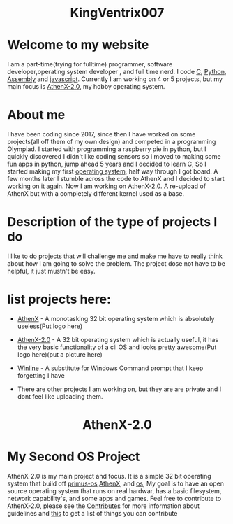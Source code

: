 <h1 align="center">KingVentrix007<h1>

# Welcome to my website

I am a part-time(trying for fulltime) programmer, software developer,operating system developer , and full time nerd.
I code [C](https://en.wikipedia.org/wiki/C_(programming_language)), [Python](https://www.python.org/), [Assembly](https://en.wikipedia.org/wiki/Assembly_language) and [javascript](https://en.wikipedia.org/wiki/JavaScript). Currently I am working on 4 or 5 projects, but my main focus is [AthenX-2.0](https://github.com/KingVentrix007/AthenX-2.0), my hobby operating system. 

# About me

I have been coding since 2017, since then I have worked on some projects(all off them of my own design) and competed in a programming Olympiad. I started with programming a raspberry pie in python, but I quickly discovered I didn't like coding sensors so i moved to making some fun apps in python, jump ahead 5 years and I decided to learn C, So I started making my first [operating system](https://github.com/KingVentrix007/AthenX), half way through I got board. A few months later I stumble across the code to AthenX and I decided to start working on it again. Now I am working on AthenX-2.0. A re-upload of AthenX but with a completely different kernel used as a base.  

# Description of the type of projects I do

I like to do projects that will challenge me and make me have to really think about how I am going to solve the problem. The project dose not have to be helpful, it just mustn't be easy.

# list projects here:
- [AthenX](https://github.com/KingVentrix007/AthenX) - A monotasking 32 bit operating system which is absolutely useless(Put logo here)
- [AthenX-2.0](https://github.com/KingVentrix007/AthenX-2.0) - A 32 bit operating system which is actually useful, it has the very basic functionality of a cli OS and looks pretty awesome(Put logo here)(put a picture here)
- [Winline](https://github.com/KingVentrix007/WinLine) - A substitute for Windows Command prompt that I keep forgetting I have

- There are other projects I am working on, but they are are private and I dont feel like uploading them.


<h1 align="center">AthenX-2.0<h1>

# My Second OS Project
AthenX-2.0 is my main project and focus. It is a simple 32 bit operating system that build off [primus-os](https://github.com/araujo88/primus-o),[AthenX](https://github.com/KingVentrix007/AthenX), and [os](https://github.com/pritamzope/OS/tree/master), My goal is to have an open source operating system that runs on real hardwar, has a basic filesystem, network capability's, and some apps and games. Feel free to contribute to AthenX-2.0, please see the [Contributes](https://github.com/pritamzope/OS/tree/master) for more information about guidelines and [this]() to get a list of things you can contribute
